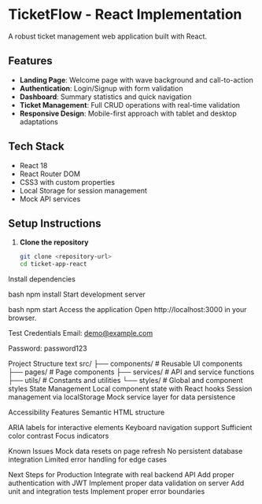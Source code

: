 # TicketFlow - React Implementation

A robust ticket management web application built with React.

## Features

- **Landing Page**: Welcome page with wave background and call-to-action
- **Authentication**: Login/Signup with form validation
- **Dashboard**: Summary statistics and quick navigation
- **Ticket Management**: Full CRUD operations with real-time validation
- **Responsive Design**: Mobile-first approach with tablet and desktop adaptations

## Tech Stack

- React 18
- React Router DOM
- CSS3 with custom properties
- Local Storage for session management
- Mock API services

## Setup Instructions

1. **Clone the repository**
   ```bash
   git clone <repository-url>
   cd ticket-app-react
Install dependencies

bash
npm install
Start development server

bash
npm start
Access the application
Open http://localhost:3000 in your browser.

Test Credentials
Email: demo@example.com

Password: password123

Project Structure
text
src/
├── components/     # Reusable UI components
├── pages/         # Page components
├── services/      # API and service functions
├── utils/         # Constants and utilities
└── styles/        # Global and component styles
State Management
Local component state with React hooks
Session management via localStorage
Mock service layer for data persistence

Accessibility Features
Semantic HTML structure

ARIA labels for interactive elements
Keyboard navigation support
Sufficient color contrast
Focus indicators

Known Issues
Mock data resets on page refresh
No persistent database integration
Limited error handling for edge cases

Next Steps for Production
Integrate with real backend API
Add proper authentication with JWT
Implement proper data validation on server
Add unit and integration tests
Implement proper error boundaries